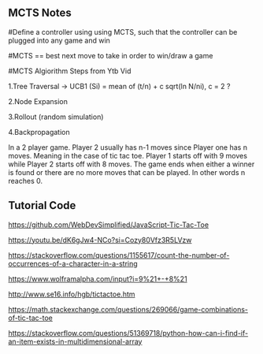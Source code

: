 ## MCTS Notes

#Define a controller using using MCTS, such that the controller can be plugged into any game and win

#MCTS == best next move to take in order to win/draw a game

#MCTS Algiorithm Steps from Ytb Vid

1.Tree Traversal -> UCB1 (Si) = mean of (t/n) + c sqrt(ln N/ni), c = 2 ?

2.Node Expansion

3.Rollout (random simulation)

4.Backpropagation

In a 2 player game. Player 2 usually has n-1 moves since Player one has n moves. Meaning in the case of tic tac toe. Player 1 starts off with 9 moves while Player 2 starts off with 8 moves. The game ends when either a winner is found or there are no more moves that can be played. In other words n reaches 0.

## Tutorial Code
https://github.com/WebDevSimplified/JavaScript-Tic-Tac-Toe

https://youtu.be/dK6gJw4-NCo?si=Cozy80Vfz3R5LVzw

https://stackoverflow.com/questions/1155617/count-the-number-of-occurrences-of-a-character-in-a-string

https://www.wolframalpha.com/input?i=9%21+-+8%21

http://www.se16.info/hgb/tictactoe.htm

https://math.stackexchange.com/questions/269066/game-combinations-of-tic-tac-toe

https://stackoverflow.com/questions/51369718/python-how-can-i-find-if-an-item-exists-in-multidimensional-array


